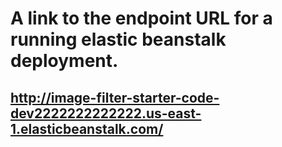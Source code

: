 # A link to the endpoint URL for a running elastic beanstalk deployment.

## http://image-filter-starter-code-dev2222222222222.us-east-1.elasticbeanstalk.com/
